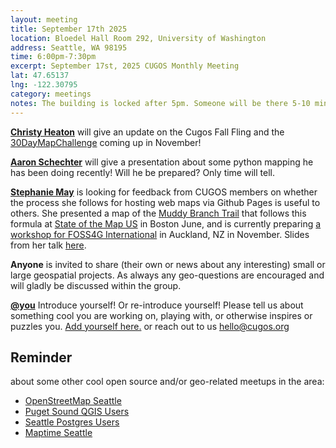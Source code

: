 ```yaml
---
layout: meeting
title: September 17th 2025
location: Bloedel Hall Room 292, University of Washington
address: Seattle, WA 98195
time: 6:00pm-7:30pm
excerpt: September 17st, 2025 CUGOS Monthly Meeting
lat: 47.65137
lng: -122.30795
category: meetings
notes: The building is locked after 5pm. Someone will be there 5-10 minutes until 6pm to let us in. If you see nobody around and can't access, call the phone number posted at the door to be let in. We will adjourn to a nearby pub for a happy hour after the meeting!
---
```


**[Christy Heaton](https://christyheaton.github.io/)** will give an update on the Cugos Fall Fling and the [30DayMapChallenge](https://30daymapchallenge.com/) coming up in November!

**[Aaron Schechter](https://amschechter.github.io/)** will give a presentation about some python mapping he has been doing recently! Will he be prepared? Only time will tell.

**[Stephanie May](https://mizmay.com/)** is looking for feedback from CUGOS members on whether the process she follows for hosting web maps via Github Pages is useful to others. She presented a map of the [Muddy Branch Trail](https://muddybranch.org/trail/) that follows this formula at [State of the Map US](https://docs.google.com/presentation/d/1ikr5pChylQh3qPIGYNtAf70iAkBZ6XvF-JOPEbWo0Uk/edit?usp=sharing) in Boston June, and is currently preparing [a workshop for FOSS4G International](https://talks.osgeo.org/foss4g-2025/talk/review/8TBBTUTZYXAZKEPUMPSEUFQQJWFP7PYC) in Auckland, NZ in November. Slides from her talk [here](https://docs.google.com/presentation/d/1NnKDmH26J67fIo3C75NvZsuoknW5wZcd14hCYjt9sDg/edit?usp=sharing).

**Anyone** is invited to share (their own or news about any interesting) small or large geospatial projects. As always any geo-questions are encouraged and will gladly be discussed within the group.

**[@you](http://cugos.org/people/)** Introduce yourself! Or re-introduce yourself! Please tell us about something cool you are working on, playing with, or otherwise inspires or puzzles you. [Add yourself here.](https://github.com/cugos/cugos.github.com/blob/main/meetings/_posts/2025-04-16-cugos_monthly.md) or reach out to us hello@cugos.org

## Reminder

about some other cool open source and/or geo-related meetups in the area:
- [OpenStreetMap Seattle](https://www.meetup.com/OpenStreetMap-Seattle/)
- [Puget Sound QGIS Users](https://www.meetup.com/Puget-Sound-QGIS-Users-Group/)
- [Seattle Postgres Users](https://www.meetup.com/Seattle-Postgres/)
- [Maptime Seattle](https://www.meetup.com/MaptimeSEA/)
